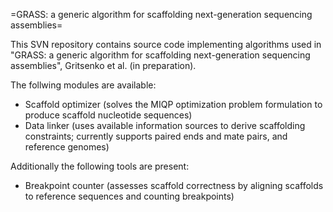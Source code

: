 =GRASS: a generic algorithm for scaffolding next-generation sequencing assemblies=

This SVN repository contains source code implementing algorithms used in "GRASS: a generic algorithm for scaffolding next-generation sequencing assemblies", Gritsenko et al. (in preparation).

The follwing modules are available:
  * Scaffold optimizer (solves the MIQP optimization problem formulation to produce scaffold nucleotide sequences)
  * Data linker (uses available information sources to derive scaffolding constraints; currently supports paired ends and mate pairs, and reference genomes)

Additionally the following tools are present:
  * Breakpoint counter (assesses scaffold correctness by aligning scaffolds to reference sequences and counting breakpoints)
